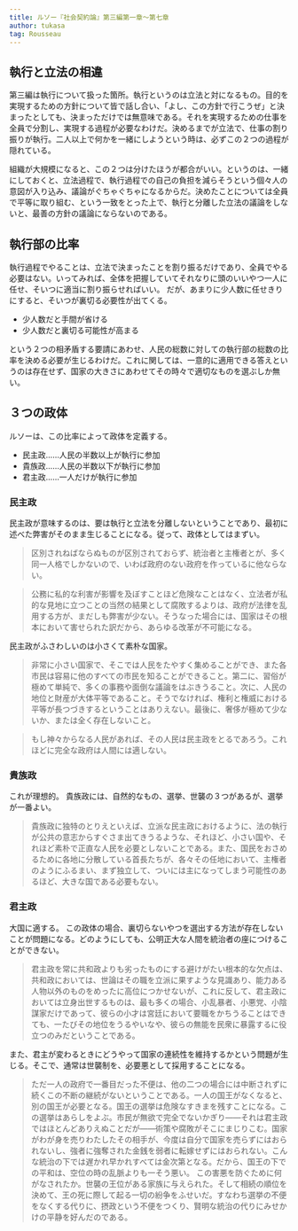 ```yaml
---
title: ルソー『社会契約論』第三編第一章～第七章
author: tukasa
tag: Rousseau
---
```

## 執行と立法の相違

第三編は執行について扱った箇所。執行というのは立法と対になるもの。目的を実現するための方針について皆で話し合い、「よし、この方針で行こうぜ」と決まったとしても、決まっただけでは無意味である。それを実現するための仕事を全員で分割し、実現する過程が必要なわけだ。決めるまでが立法で、仕事の割り振りが執行。二人以上で何かを一緒にしようという時は、必ずこの２つの過程が隠れている。

組織が大規模になると、この２つは分けたほうが都合がいい。というのは、一緒にしておくと、立法過程で、執行過程での自己の負担を減らそうという個々人の意図が入り込み、議論がぐちゃぐちゃになるからだ。決めたことについては全員で平等に取り組む、という一致をとった上で、執行と分離した立法の議論をしないと、最善の方針の議論にならないのである。

## 執行部の比率

執行過程でやることは、立法で決まったことを割り振るだけであり、全員でやる必要はない。いってみれば、全体を把握していてそれなりに頭のいいやつ一人に任せ、そいつに適当に割り振らせればいい。
だが、あまりに少人数に任せきりにすると、そいつが裏切る必要性が出てくる。

- 少人数だと手間が省ける
- 少人数だと裏切る可能性が高まる

という２つの相矛盾する要請にあわせ、人民の総数に対しての執行部の総数の比率を決める必要が生じるわけだ。これに関しては、一意的に適用できる答えというのは存在せず、国家の大きさにあわせてその時々で適切なものを選ぶしか無い。

## ３つの政体

ルソーは、この比率によって政体を定義する。

- 民主政……人民の半数以上が執行に参加
- 貴族政……人民の半数以下が執行に参加
- 君主政……一人だけが執行に参加

### 民主政

民主政が意味するのは、要は執行と立法を分離しないということであり、最初に述べた弊害がそのまま生じることになる。従って、政体としてはまずい。

>区別されねばならぬものが区別されておらず、統治者と主権者とが、多く同一人格でしかないので、いわば政府のない政府を作っているに他ならない。

>公務に私的な利害が影響を及ぼすことほど危険なことはなく、立法者が私的な見地に立つことの当然の結果として腐敗するよりは、政府が法律を乱用する方が、まだしも弊害が少ない。そうなった場合には、国家はその根本において害せられた訳だから、あらゆる改革が不可能になる。

民主政がふさわしいのは小さくて素朴な国家。

>非常に小さい国家で、そこでは人民をたやすく集めることができ、また各市民は容易に他のすべての市民を知ることができること。第二に、習俗が極めて単純で、多くの事務や面倒な議論をはぶきうること。次に、人民の地位と財産が大体平等であること。そうでなければ、権利と権威における平等が長つづきするということはありえない。最後に、奢侈が極めて少ないか、または全く存在しないこと。

>もし神々からなる人民があれば、その人民は民主政をとるであろう。これほどに完全な政府は人間には適しない。

### 貴族政

これが理想的。
貴族政には、自然的なもの、選挙、世襲の３つがあるが、選挙が一番よい。

>貴族政に独特のとりえといえば、立派な民主政におけるように、法の執行が公共の意志からすぐさま出てきうるような、それほど、小さい国や、それほど素朴で正直な人民を必要としないことである。また、国民をおさめるために各地に分散している首長たちが、各々その任地において、主権者のようにふるまい、まず独立して、ついには主になってしまう可能性のあるほど、大きな国である必要もない。

### 君主政

大国に適する。
この政体の場合、裏切らないやつを選出する方法が存在しないことが問題になる。どのようにしても、公明正大な人間を統治者の座につけることができない。

>君主政を常に共和政よりも劣ったものにする避けがたい根本的な欠点は、共和政においては、世論はその職を立派に果すような見識あり、能力ある人物以外のものをめったに高位につかせないが、これに反して、君主政においては立身出世するものは、最も多くの場合、小乱暴者、小悪党、小陰謀家だけであって、彼らの小才は宮廷において要職をかちうることはできても、一たびその地位をうるやいなや、彼らの無能を民衆に暴露するに役立つのみだということである。

また、君主が変わるときにどうやって国家の連続性を維持するかという問題が生じる。そこで、通常は世襲制を、必要悪として採用することになる。

>ただ一人の政府で一番目だった不便は、他の二つの場合には中断されずに続くこの不断の継続がないということである。一人の国王がなくなると、別の国王が必要となる。国王の選挙は危険なすきまを残すことになる。この選挙はあらしをよぶ。市民が無欲で完全でないかぎり――それは君主政ではほとんどありえぬことだが――術策や腐敗がそこにまじりこむ。国家がわが身を売りわたしたその相手が、今度は自分で国家を売らずにはおられないし、強者に強奪された金銭を弱者に転嫁せずにはおられない。こんな統治の下では遅かれ早かれすべては金次第となる。だから、国王の下での平和は、空位の時の乱脈よりも一そう悪い。
>この害悪を防ぐために何がなされたか。世襲の王位がある家族に与えられた。そして相続の順位を決めて、王の死に際して起る一切の紛争をふせいだ。すなわち選挙の不便をなくする代りに、摂政という不便をつくり、賢明な統治の代りにみせかけの平静を好んだのである。
